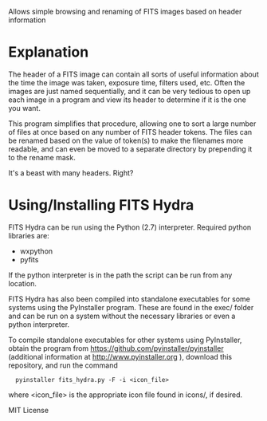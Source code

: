 Allows simple browsing and renaming of FITS images based on header information

Explanation
====================

The header of a FITS image can contain all sorts of useful information about
the time the image was taken, exposure time, filters used, etc. Often the images
are just named sequentially, and it can be very tedious to open up each image
in a program and view its header to determine if it is the one you want.

This program simplifies that procedure, allowing one to sort a large number of files
at once based on any number of FITS header tokens. The files can be renamed based on the
value of token(s) to make the filenames more readable, and can even be moved to a separate
directory by prepending it to the rename mask.

It's a beast with many headers. Right?

Using/Installing FITS Hydra
====================
FITS Hydra can be run using the Python (2.7) interpreter. Required python libraries are:
- wxpython
- pyfits

If the python interpreter is in the path the script can be run from any location.

FITS Hydra has also been compiled into standalone executables for some systems using the
PyInstaller program. These are found in the exec/ folder and can be run on a system
without the necessary libraries or even a python interpreter.

To compile standalone executables for other systems using PyInstaller, obtain
the program from https://github.com/pyinstaller/pyinstaller (additional information
at http://www.pyinstaller.org ), download this repository, and run the command

      pyinstaller fits_hydra.py -F -i <icon_file>

where <icon_file> is the appropriate icon file found in icons/, if desired.



MIT License
